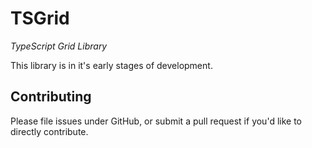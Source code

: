 TSGrid 
=========

*TypeScript Grid Library*

This library is in it's early stages of development.

## Contributing ##
Please file issues under GitHub, or submit a pull request if you'd like to directly contribute.

